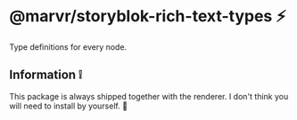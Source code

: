 # @marvr/storyblok-rich-text-types :zap:

Type definitions for every node.

## Information :grey_exclamation:

This package is always shipped together with the renderer. I don't think you will need to install by yourself. :grimacing:
